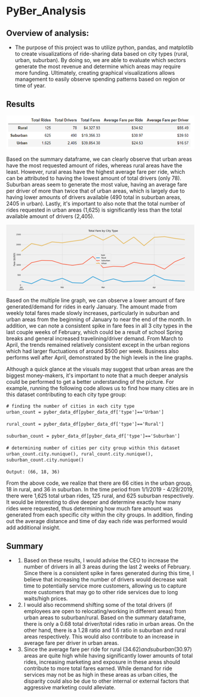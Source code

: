# PyBer_Analysis
## Overview of analysis:
- The purpose of this project was to utilize python, pandas, and matplotlib to create visualizations of ride-sharing data based on city types (rural, urban, suburban). By doing so, we are able to evaluate which sectors generate the most revenue and determine which areas may require more funding. Ultimately, creating graphical visualizations allows management to easily observe spending patterns based on region or time of year.

## Results
![ScreenShots](analysis/pyber_summary_df.PNG)

Based on the summary dataframe, we can clearly observe that urban areas have the most requested amount of rides, whereas rural areas have the least. However, rural areas have the highest average fare per ride, which can be attributed to having the lowest amount of total drivers (only 78). Suburban areas seem to generate the most value, having an average fare per driver of more than twice that of urban areas, which is largely due to having lower amounts of drivers available (490 total in suburban areas, 2405 in urban). Lastly, it's important to also note that the total number of rides requested in urban areas (1,625) is significantly less than the total available amount of drivers (2,405).

![ScreenShots](analysis/PyBer_fare_summary.png)

Based on the multiple line graph, we can observe a lower amount of fare generated/demand for rides in early January. The amount made from weekly total fares made slowly increases, particularly in suburban and urban areas from the beginning of January to near the end of the month. In addition, we can note a consistent spike in fare fees in all 3 city types in the last couple weeks of February, which could be a result of school Spring breaks and general increased travelining/driver demand. From March to April, the trends remained relatively consistent except in the urban regions which had larger fluctuations of around $500 per week. Business also performs well after April, demonstrated by the high levels in the line graphs.

Although a quick glance at the visuals may suggest that urban areas are the biggest money-makers, it's important to note that a much deeper analysis could be performed to get a better understanding of the picture. For example, running the following code allows us to find how many cities are in this dataset contributing to each city type group: 
```
# finding the number of cities in each city type
urban_count = pyber_data_df[pyber_data_df['type']=='Urban']

rural_count = pyber_data_df[pyber_data_df['type']=='Rural']

suburban_count = pyber_data_df[pyber_data_df['type']=='Suburban']

# determining number of cities per city group within this dataset
urban_count.city.nunique(), rural_count.city.nunique(), suburban_count.city.nunique()

Output: (66, 18, 36)
```
From the above code, we realize that there are 66 cities in the urban group, 18 in rural, and 36 in suburban. In the time period from 1/1/2019 - 4/29/2019, there were 1,625 total urban rides, 125 rural, and 625 suburban respectively. It would be interesting to dive deeper and determine exactly how many rides were requested, thus determining how much fare amount was generated from each specific city within the city groups. In addition, finding out the average distance and time of day each ride was performed would add additional insight.

## Summary
- 1. Based on these results, I would advise the CEO to increase the number of drivers in all 3 areas during the last 2 weeks of February. Since there is a consistent spike in fares generated during this time, I believe that increasing the number of drivers would decrease wait time to potentially service more customers, allowing us to capture more customers that may go to other ride services due to long waits/high prices.
- 2. I would also recommend shifting some of the total drivers (if employees are open to relocating/working in different areas) from urban areas to suburban/rural. Based on the summary dataframe, there is only a 0.68 total driver/total rides ratio in urban areas. On the other hand, there is a 1.28 ratio and 1.6 ratio in suburban and rural areas respectively. This would also contribute to an increase in average fare per driver in urban areas.
- 3. Since the average fare per ride for rural ($34.62) and suburban ($30.97) areas are quite high while having significantly lower amounts of total rides, increasing marketing and exposure in these areas should contribute to more total fares earned. While demand for ride services may not be as high in these areas as urban cities, the disparity could also be due to other internal or external factors that aggressive marketing could alleviate.    
